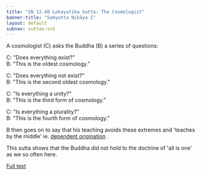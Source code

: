```yaml
---
title: "SN 12.48 Lokayatika Sutta: The Cosmologist"
banner-title: "Saṁyutta Nikāya I" 
layout: default 
subnav: suttas-sn1
---
```


A cosmologist (C) asks the Buddha (B) a series of questions:  

C: "Does everything exist?"  
B: "This is the oldest cosmology."  


C: "Does everything not exist?"  
B: "This is the second oldest cosmology."  


C: "Is everything a unity?"  
B: "This is the third form of cosmology."  


C: "Is everything a plurality?"  
B: "This is the fourth form of cosmology."  

B then goes on to say that his teaching avoids these extremes and 'teaches by the middle' ie. [dependent origination](/pages/suttas/sn/165-ps.html)
.


This sutta shows that the Buddha did not hold to the doctrine of 'all is one' as we so often here.

[Full text](https://www.dhammatalks.org/suttas/SN/SN12_48.html)
